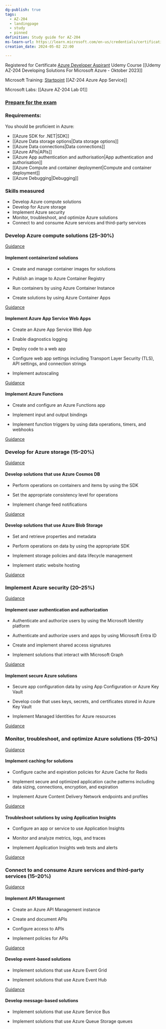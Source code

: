 ```yaml
---
dg-publish: true
tags:
  - AZ-204
  - landingpage
  - study
  - pinned
definition: Study guide for AZ-204
ms-learn-url: https://learn.microsoft.com/en-us/credentials/certifications/resources/study-guides/az-204
creation_date: 2024-05-02 22:00

---
```


Registered for Certificate  [Azure Developer Aspirant](https://learn.microsoft.com/en-us/credentials/certifications/azure-developer/?practice-assessment-type=certification)
Udemy Course [[Udemy AZ-204 Developing Solutions For Microsoft Azure - Oktober 2023]]


Microsoft Training: [Startpoint](https://learn.microsoft.com/en-us/training/paths/create-azure-app-service-web-apps/)
[[AZ-204 Azure App Service]]

Microsoft Labs:
[[Azure AZ-204 Lab 01]]

### [Prepare for the exam](https://learn.microsoft.com/en-us/credentials/certifications/azure-developer/?practice-assessment-type=certification#two-ways-to-prepare)

### Requirements:

You should be proficient in Azure:

-  [[Azure SDK for .NET|SDK]]
- [[Azure Data storage options|Data storage options]]
- [[Azure Data connections|Data connections]]
- [[Azure APIs|APIs]]
- [[Azure App authentication and authorisation|App authentication and authorisation]]
- [[Azure Compute and container deployment|Compute and container deployment]]
- [[Azure Debugging|Debugging]]
### Skills measured

- Develop Azure compute solutions
- Develop for Azure storage
- Implement Azure security
- Monitor, troubleshoot, and optimize Azure solutions
- Connect to and consume Azure services and third-party services
### Develop Azure compute solutions (25–30%)

[Guidance](https://learn.microsoft.com/en-us/credentials/certifications/resources/study-guides/az-204#implement-containerized-solutions)

#### Implement containerized solutions

- Create and manage container images for solutions
    
- Publish an image to Azure Container Registry
    
- Run containers by using Azure Container Instance
    
- Create solutions by using Azure Container Apps
    

[Guidance](https://learn.microsoft.com/en-us/credentials/certifications/resources/study-guides/az-204#implement-azure-app-service-web-apps)

#### Implement Azure App Service Web Apps

- Create an Azure App Service Web App
    
- Enable diagnostics logging
    
- Deploy code to a web app
    
- Configure web app settings including Transport Layer Security (TLS), API settings, and connection strings
    
- Implement autoscaling
    

[Guidance](https://learn.microsoft.com/en-us/credentials/certifications/resources/study-guides/az-204#implement-azure-functions)

#### Implement Azure Functions

- Create and configure an Azure Functions app
    
- Implement input and output bindings
    
- Implement function triggers by using data operations, timers, and webhooks
    

[Guidance](https://learn.microsoft.com/en-us/credentials/certifications/resources/study-guides/az-204#develop-for-azure-storage-1520)

### Develop for Azure storage (15–20%)

[Guidance](https://learn.microsoft.com/en-us/credentials/certifications/resources/study-guides/az-204#develop-solutions-that-use-azure-cosmos-db)

#### Develop solutions that use Azure Cosmos DB

- Perform operations on containers and items by using the SDK
    
- Set the appropriate consistency level for operations
    
- Implement change feed notifications
    

[Guidance](https://learn.microsoft.com/en-us/credentials/certifications/resources/study-guides/az-204#develop-solutions-that-use-azure-blob-storage)

#### Develop solutions that use Azure Blob Storage

- Set and retrieve properties and metadata
    
- Perform operations on data by using the appropriate SDK
    
- Implement storage policies and data lifecycle management
    
- Implement static website hosting
    

[Guidance](https://learn.microsoft.com/en-us/credentials/certifications/resources/study-guides/az-204#implement-azure-security-2025)

### Implement Azure security (20–25%)

[Guidance](https://learn.microsoft.com/en-us/credentials/certifications/resources/study-guides/az-204#implement-user-authentication-and-authorization)

#### Implement user authentication and authorization

- Authenticate and authorize users by using the Microsoft Identity platform
    
- Authenticate and authorize users and apps by using Microsoft Entra ID
    
- Create and implement shared access signatures
    
- Implement solutions that interact with Microsoft Graph
    

[Guidance](https://learn.microsoft.com/en-us/credentials/certifications/resources/study-guides/az-204#implement-secure-azure-solutions)

#### Implement secure Azure solutions

- Secure app configuration data by using App Configuration or Azure Key Vault
    
- Develop code that uses keys, secrets, and certificates stored in Azure Key Vault
    
- Implement Managed Identities for Azure resources
    

[Guidance](https://learn.microsoft.com/en-us/credentials/certifications/resources/study-guides/az-204#monitor-troubleshoot-and-optimize-azure-solutions-1520)

### Monitor, troubleshoot, and optimize Azure solutions (15–20%)

[Guidance](https://learn.microsoft.com/en-us/credentials/certifications/resources/study-guides/az-204#implement-caching-for-solutions)

#### Implement caching for solutions

- Configure cache and expiration policies for Azure Cache for Redis
    
- Implement secure and optimized application cache patterns including data sizing, connections, encryption, and expiration
    
- Implement Azure Content Delivery Network endpoints and profiles
    

[Guidance](https://learn.microsoft.com/en-us/credentials/certifications/resources/study-guides/az-204#troubleshoot-solutions-by-using-application-insights)

#### Troubleshoot solutions by using Application Insights

- Configure an app or service to use Application Insights
    
- Monitor and analyze metrics, logs, and traces
    
- Implement Application Insights web tests and alerts
    

[Guidance](https://learn.microsoft.com/en-us/credentials/certifications/resources/study-guides/az-204#connect-to-and-consume-azure-services-and-third-party-services-1520)

### Connect to and consume Azure services and third-party services (15–20%)

[Guidance](https://learn.microsoft.com/en-us/credentials/certifications/resources/study-guides/az-204#implement-api-management)

#### Implement API Management

- Create an Azure API Management instance
    
- Create and document APIs
    
- Configure access to APIs
    
- Implement policies for APIs
    

[Guidance](https://learn.microsoft.com/en-us/credentials/certifications/resources/study-guides/az-204#develop-event-based-solutions)

#### Develop event-based solutions

- Implement solutions that use Azure Event Grid
    
- Implement solutions that use Azure Event Hub
    

[Guidance](https://learn.microsoft.com/en-us/credentials/certifications/resources/study-guides/az-204#develop-message-based-solutions)

#### Develop message-based solutions

- Implement solutions that use Azure Service Bus
    
- Implement solutions that use Azure Queue Storage queues